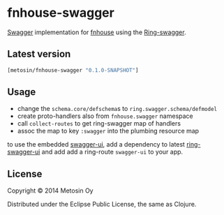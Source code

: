 # fnhouse-swagger

[Swagger](https://helloreverb.com/developers/swagger) implementation
for [fnhouse](https://github.com/Prismatic/fnhouse) using the
[Ring-swagger](https://github.com/metosin/ring-swagger).

## Latest version

```clojure
[metosin/fnhouse-swagger "0.1.0-SNAPSHOT"]
```

## Usage

- change the `schema.core/defschema`s to `ring.swagger.schema/defmodel`
- create proto-handlers also from `fnhouse.swagger` namespace
- call `collect-routes` to get ring-swagger map of handlers
- assoc the map to key `:swagger` into the plumbing resource map

to use the embedded [swagger-ui](https://github.com/wordnik/swagger-ui),
add a dependency to latest [ring-swagger-ui](https://github.com/metosin/ring-swagger-ui)
and add add a ring-route `swagger-ui` to your app.

## License

Copyright © 2014 Metosin Oy

Distributed under the Eclipse Public License, the same as Clojure.
